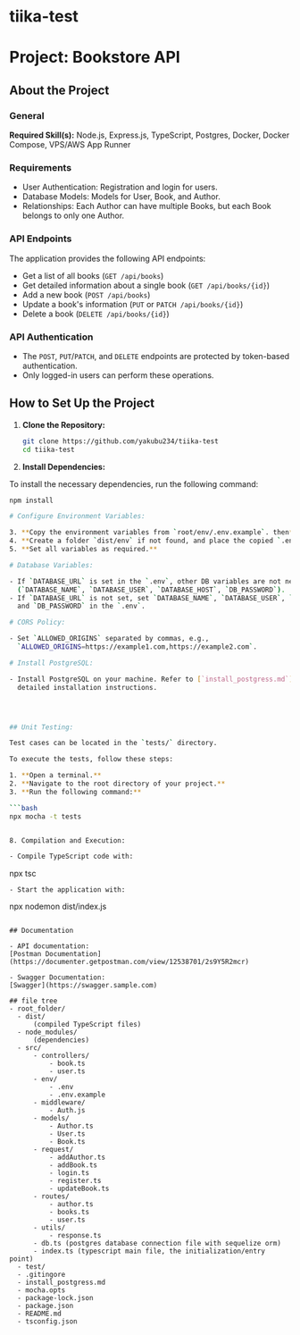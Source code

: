 # tiika-test
# Project: Bookstore API

## About the Project

### General

**Required Skill(s):** Node.js, Express.js, TypeScript, Postgres, Docker, Docker Compose, VPS/AWS App Runner

### Requirements

- User Authentication: Registration and login for users.
- Database Models: Models for User, Book, and Author.
- Relationships: Each Author can have multiple Books, but each Book belongs to only one Author.

### API Endpoints

The application provides the following API endpoints:

- Get a list of all books (`GET /api/books`)
- Get detailed information about a single book (`GET /api/books/{id}`)
- Add a new book (`POST /api/books`)
- Update a book's information (`PUT` or `PATCH /api/books/{id}`)
- Delete a book (`DELETE /api/books/{id}`)

### API Authentication

- The `POST`, `PUT`/`PATCH`, and `DELETE` endpoints are protected by token-based authentication.
- Only logged-in users can perform these operations.

## How to Set Up the Project

1. **Clone the Repository:**

   ```bash
   git clone https://github.com/yakubu234/tiika-test
   cd tiika-test
2. **Install Dependencies:**

To install the necessary dependencies, run the following command:

```bash
npm install

# Configure Environment Variables:

3. **Copy the environment variables from `root/env/.env.example`. then**
4. **Create a folder `dist/env` if not found, and place the copied `.env` file there.**
5. **Set all variables as required.**

# Database Variables:

- If `DATABASE_URL` is set in the `.env`, other DB variables are not necessary
  (`DATABASE_NAME`, `DATABASE_USER`, `DATABASE_HOST`, `DB_PASSWORD`).
- If `DATABASE_URL` is not set, set `DATABASE_NAME`, `DATABASE_USER`, `DATABASE_HOST`,
  and `DB_PASSWORD` in the `.env`.

# CORS Policy:

- Set `ALLOWED_ORIGINS` separated by commas, e.g.,
  `ALLOWED_ORIGINS=https://example1.com,https://example2.com`.

# Install PostgreSQL:

- Install PostgreSQL on your machine. Refer to [`install_postgress.md`](./install_postgress.md) file for
  detailed installation instructions.




## Unit Testing:

Test cases can be located in the `tests/` directory.

To execute the tests, follow these steps:

1. **Open a terminal.**
2. **Navigate to the root directory of your project.**
3. **Run the following command:**

```bash
npx mocha -t tests


8. Compilation and Execution:

- Compile TypeScript code with:
  ```
  npx tsc
  ```
- Start the application with:
  ```
  npx nodemon dist/index.js
  ```

## Documentation

- API documentation:
  [Postman Documentation](https://documenter.getpostman.com/view/12538701/2s9Y5R2mcr)

- Swagger Documentation:
  [Swagger](https://swagger.sample.com)

## file tree
- root_folder/
    - dist/
        (compiled TypeScript files)
    - node_modules/
        (dependencies)
    - src/
        - controllers/
            - book.ts
            - user.ts
        - env/
            - .env
            - .env.example
        - middleware/
            - Auth.js
        - models/
            - Author.ts
            - User.ts
            - Book.ts
        - request/
            - addAuthor.ts
            - addBook.ts
            - login.ts
            - register.ts
            - updateBook.ts
        - routes/
            - author.ts
            - books.ts
            - user.ts
        - utils/
            - response.ts
        - db.ts (postgres database connection file with sequelize orm)
        - index.ts (typescript main file, the initialization/entry point)
    - test/
    - .gitingore
    - install_postgress.md
    - mocha.opts
    - package-lock.json
    - package.json
    - README.md
    - tsconfig.json

